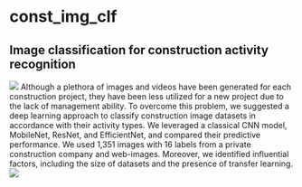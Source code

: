 # const_img_clf
## Image classification for construction activity recognition

<img src="https://user-images.githubusercontent.com/60638722/129485686-07781c5b-5fce-48dc-ad7d-d1ad23f53ddf.jpg">
Although a plethora of images and videos have been generated for each construction project, they have been less utilized for a new project due to the lack of management ability. To overcome this problem, we suggested a deep learning approach to classify construction image datasets in accordance with their activity types. We leveraged a classical CNN model, MobileNet, ResNet, and EfficientNet, and compared their predictive performance. We used 1,351 images with 16 labels from a private construction company and web-images. Moreover, we identified influential factors, including the size of datasets and the presence of transfer learning.  
  
  <img src="https://user-images.githubusercontent.com/60638722/129488314-2d3e8095-ab1e-48c5-bbb7-badd44267330.jpg">
